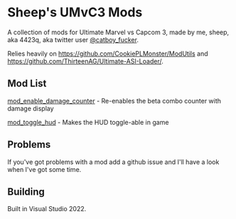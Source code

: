 # Sheep's UMvC3 Mods

A collection of mods for Ultimate Marvel vs Capcom 3, made by me, sheep, aka 4423q, aka twitter user [@catboy_fucker](https://twitter.com/catboy_fucker).

Relies heavily on https://github.com/CookiePLMonster/ModUtils and https://github.com/ThirteenAG/Ultimate-ASI-Loader/.

## Mod List

[mod_enable_damage_counter](./mod_enable_damage_counter) - Re-enables the beta combo counter with damage display

[mod_toggle_hud](./mod_toggle_hud) - Makes the HUD toggle-able in game


## Problems

If you've got problems with a mod add a github issue and I'll have a look when I've got some time.

## Building

Built in Visual Studio 2022.